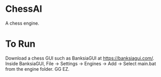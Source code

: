 # ChessAI

A chess engine.

# To Run

Download a chess GUI such as BanksiaGUI at https://banksiagui.com/.
Inside BanksiaGUI, File -> Settings -> Engines -> Add -> Select main.bat from the engine folder.
GG EZ.
